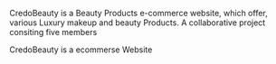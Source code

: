 CredoBeauty is a Beauty Products e-commerce website, which offer, various Luxury makeup and beauty Products. A collaborative project consiting five members

CredoBeauty is a ecommerse Website
